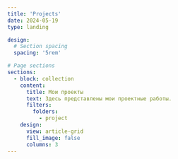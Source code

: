 ```yaml
---
title: 'Projects'
date: 2024-05-19
type: landing

design:
  # Section spacing
  spacing: '5rem'

# Page sections
sections:
  - block: collection
    content:
      title: Мои проекты
      text: Здесь представлены мои проектные работы.
      filters:
        folders:
          - project
    design:
      view: article-grid
      fill_image: false
      columns: 3
---
```

